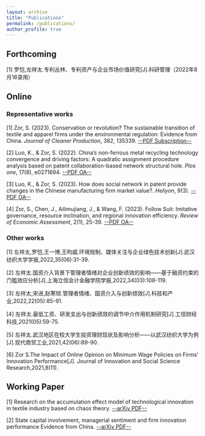 ```yaml
---
layout: archive
title: "Publications"
permalink: /publications/
author_profile: true
---
```


## Forthcoming

[1] 罗恺,左祥太.专利丛林、专利资产与企业市场价值研究[J].科研管理（2022年8月16录用）

## Online

### Representative works

[1] Zor, S. (2023). Conservation or revolution? The sustainable transition of textile and apparel firms under the environmental regulation: Evidence from China. *Journal of Cleaner Production*, 382, 135339. [--PDF Subscription--](https://www.sciencedirect.com/science/article/abs/pii/S0959652622049137)

[2] Luo, K., & Zor, S. (2022). China’s non-ferrous metal recycling technology convergence and driving factors: A quadratic assignment procedure analysis based on patent collaboration-based network structural hole. *Plos one*, 17(8), e0271694. [--PDF OA--](https://www.cell.com/heliyon/pdf/S2405-8440(23)01565-7.pdf)

[3] Luo, K., & Zor, S. (2023). How does social network in patent provide changes in the Chinese manufacturing firm market value?. *Heliyon*, 9(3). [--PDF OA--](https://www.cell.com/heliyon/pdf/S2405-8440(23)01565-7.pdf)

[4] Zor, S., Chen, J., Ailimujiang, J., & Wang, F. (2023). Follow Suit: Imitative governance, resource inclination, and regional innovation efficiency. *Review of Economic Assessment*, 2(1), 25-39. [--PDF OA--](http://anser.press/index.php/rea/article/view/153/278)

### Other works

[1] 左祥太,罗恺,王一博,王昀威.环境规制、媒体关注与企业绿色技术创新[J].武汉纺织大学学报,2022,35(06):31-39.

[2] 左祥太.国资介入背景下管理者情绪对企业创新绩效的影响——基于融资约束的门槛效应分析[J].上海立信会计金融学院学报,2022,34(03):108-119.

[3] 左祥太,宋进,赵寒旭.管理者情绪、国资介入与创新绩效[J].科技和产业,2022,22(05):85-91.

[4] 左祥太.最低工资、研发支出与创新绩效的调节中介作用机制研究[J].工信财经科技,2021(05):59-75.

[5] 左祥太.武汉地区在校大学生投资理财现状及影响分析——以武汉纺织大学为例[J].现代商贸工业,2021,42(06):89-90.

[6] Zor S.The Impact of Online Opinion on Minimum Wage Policies on Firms’ Innovation Performance[J]. Journal of Innovation and Social Science Research,2021,8(11).

## Working Paper

[1] Research on the accumulation effect model of technological innovation in textile industry based on chaos theory. [--arXiv PDF--](https://arxiv.org/abs/2204.08340)

[2] State capital involvement, managerial sentiment and firm innovation performance Evidence from China. [--arXiv PDF--](https://arxiv.org/abs/2204.04860)



